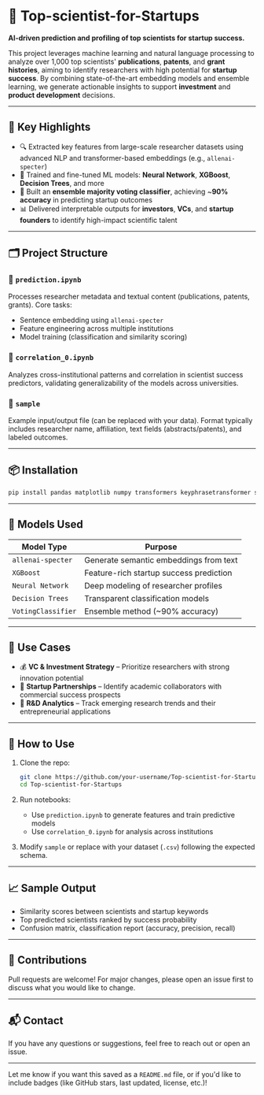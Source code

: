 # 🧠 Top-scientist-for-Startups

**AI-driven prediction and profiling of top scientists for startup success.**

This project leverages machine learning and natural language processing to analyze over 1,000 top scientists' **publications**, **patents**, and **grant histories**, aiming to identify researchers with high potential for **startup success**. By combining state-of-the-art embedding models and ensemble learning, we generate actionable insights to support **investment** and **product development** decisions.

---

## 🚀 Key Highlights

- 🔍 Extracted key features from large-scale researcher datasets using advanced NLP and transformer-based embeddings (e.g., `allenai-specter`)
- 🧪 Trained and fine-tuned ML models: **Neural Network**, **XGBoost**, **Decision Trees**, and more
- 🧠 Built an **ensemble majority voting classifier**, achieving ~**90% accuracy** in predicting startup outcomes
- 📊 Delivered interpretable outputs for **investors**, **VCs**, and **startup founders** to identify high-impact scientific talent

---

## 🗂️ Project Structure

### 📁 `prediction.ipynb`
Processes researcher metadata and textual content (publications, patents, grants). Core tasks:
- Sentence embedding using `allenai-specter`
- Feature engineering across multiple institutions
- Model training (classification and similarity scoring)

### 📁 `correlation_0.ipynb`
Analyzes cross-institutional patterns and correlation in scientist success predictors, validating generalizability of the models across universities.

### 📄 `sample`
Example input/output file (can be replaced with your data). Format typically includes researcher name, affiliation, text fields (abstracts/patents), and labeled outcomes.

---

## 📦 Installation

```bash
pip install pandas matplotlib numpy transformers keyphrasetransformer sentence-transformers scikit-learn xgboost
```

---

## 🧠 Models Used

| Model Type         | Purpose                                 |
|--------------------|-----------------------------------------|
| `allenai-specter`  | Generate semantic embeddings from text  |
| `XGBoost`          | Feature-rich startup success prediction |
| `Neural Network`   | Deep modeling of researcher profiles    |
| `Decision Trees`   | Transparent classification models       |
| `VotingClassifier` | Ensemble method (~90% accuracy)         |

---

## 💼 Use Cases

- 💰 **VC & Investment Strategy** – Prioritize researchers with strong innovation potential
- 🚀 **Startup Partnerships** – Identify academic collaborators with commercial success prospects
- 🔬 **R&D Analytics** – Track emerging research trends and their entrepreneurial applications

---

## 📍 How to Use

1. Clone the repo:
   ```bash
   git clone https://github.com/your-username/Top-scientist-for-Startups.git
   cd Top-scientist-for-Startups
   ```

2. Run notebooks:
   - Use `prediction.ipynb` to generate features and train predictive models
   - Use `correlation_0.ipynb` for analysis across institutions

3. Modify `sample` or replace with your dataset (`.csv`) following the expected schema.

---

## 📈 Sample Output

- Similarity scores between scientists and startup keywords
- Top predicted scientists ranked by success probability
- Confusion matrix, classification report (accuracy, precision, recall)

---

## 🤝 Contributions

Pull requests are welcome! For major changes, please open an issue first to discuss what you would like to change.

---

## 📬 Contact

If you have any questions or suggestions, feel free to reach out or open an issue.

---

Let me know if you want this saved as a `README.md` file, or if you'd like to include badges (like GitHub stars, last updated, license, etc.)!
